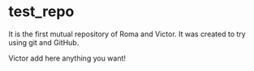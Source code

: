 # test_repo
It is the first mutual repository of Roma and Victor.
It was created to try using git and GitHub.

Victor add here anything you want!
